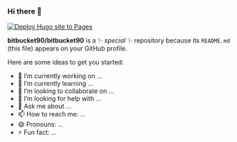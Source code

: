 ### Hi there 👋

[![Deploy Hugo site to Pages](https://github.com/bitbucket90/bitbucket90.github.io/actions/workflows/hugo.yml/badge.svg)](https://github.com/bitbucket90/bitbucket90.github.io/actions/workflows/hugo.yml)


**bitbucket90/bitbucket90** is a ✨ _special_ ✨ repository because its `README.md` (this file) appears on your GitHub profile.

Here are some ideas to get you started:

- 🔭 I’m currently working on ...
- 🌱 I’m currently learning ...
- 👯 I’m looking to collaborate on ...
- 🤔 I’m looking for help with ...
- 💬 Ask me about ...
- 📫 How to reach me: ...
- 😄 Pronouns: ...
- ⚡ Fun fact: ...

